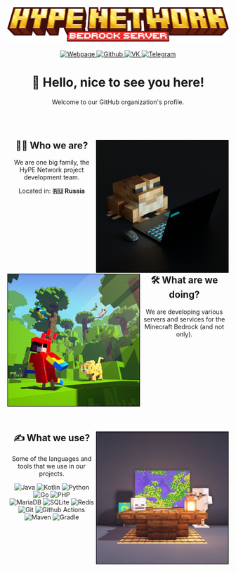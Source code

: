 <div>
   <img src="https://github.com/HyPE-Network/.github/blob/master/profile/logo.png" alt="logo">
   <div align="center">
      <br>
      <a href="https://hy-pe.ru">
      <img src="https://custom-icon-badges.demolab.com/badge/server_webpage-D1463F?style=for-the-badge&logoColor=white&logo=repo" alt="Webpage" />
      </a>
      <a href="https://github.com/HyPE-Network">
      <img src="https://img.shields.io/badge/Github-181717?&style=for-the-badge&logo=github&logoColor=white" alt="Github" />
      </a>
      <a href="https://vk.com/hype_pe">
      <img src="https://img.shields.io/badge/VK-0077FF?&style=for-the-badge&logo=vk&logoColor=white" alt="VK" />
      </a>
      <a href="https://t.me/hype_pe">
      <img src="https://img.shields.io/badge/Telegram-26A5E4?&style=for-the-badge&logo=telegram&logoColor=white" alt="Telegram" />
      </a>
      <div>
         <h1>👋 Hello, nice to see you here!</h1>
         <p>Welcome to our GitHub organization's profile.</p>
      </div>
   </div>
</div>
<br>
<br>
<div>
   <img align="right" height="300" src="https://github.com/HyPE-Network/.github/blob/master/profile/img1.png" alt="" style="border: 1px solid black; ">
   <div align="center">
      <h2>👨‍🔧 Who we are?</h2>
      <p>We are one big family, the HyPE Network project development team.</p>
      <p>Located in: <strong>🇷🇺 Russia</strong></p>
   </div>
</div>
<br>
<br>
<br>
<br>
<br>
<br>
<br>
<br>
<div>
   <img align="left" height="300" src="https://github.com/HyPE-Network/.github/blob/master/profile/img2.jpg" alt="" style="border: 1px solid black; ">
   <div align="center">
      <h2>🛠 What are we doing?</h2>
      <p>We are developing various servers and services for the Minecraft Bedrock (and not only).</p>
   </div>
</div>
<br>
<br>
<br>
<br>
<br>
<br>
<br>
<br>
<br>
<br>
<div>
   <img align="right" height="300" src="https://github.com/HyPE-Network/.github/blob/master/profile/img3.jpg" alt="" style="border: 1px solid black; ">
   <div align="center">
      <h2>✍️ What we use?</h2>
      <p>Some of the languages and tools that we use in our projects.</p>
      <p>
         <img alt="Java" src="https://img.shields.io/badge/Java-ED8B00?style=for-the-badge&logo=java&logoColor=white" />
         <img alt="Kotlin" src="https://img.shields.io/badge/Kotlin-7F52FF?style=for-the-badge&logo=kotlin&logoColor=white" />
         <img alt="Python" src="https://img.shields.io/badge/Python-3776AB?style=for-the-badge&logo=python&logoColor=white" />
         <img alt="Go" src="https://img.shields.io/badge/Go-00ADD8?style=for-the-badge&logo=go&logoColor=white" /> 
         <img alt="PHP" src="https://img.shields.io/badge/PHP-777BB4?style=for-the-badge&logo=php&logoColor=white" />
         <br>
         <img alt="MariaDB" src="https://img.shields.io/badge/MariaDB-003545?style=for-the-badge&logo=mariadb&logoColor=white" />
         <img alt="SQLite" src="https://img.shields.io/badge/SQLite-003B57?style=for-the-badge&logo=sqlite&logoColor=white" />
         <img alt="Redis" src="https://img.shields.io/badge/Redis-DC382D?style=for-the-badge&logo=redis&logoColor=white" />
         <br>
         <img alt="Git" src="https://img.shields.io/badge/Git-F05032?style=for-the-badge&logo=git&logoColor=white" />
         <img alt="Github Actions" src="https://img.shields.io/badge/Github_Actions-2088FF?style=for-the-badge&logo=github-actions&logoColor=white" />
         <br>
         <img alt="Maven" src="https://img.shields.io/badge/Maven-C71A36?style=for-the-badge&logo=apachemaven&logoColor=white" />
         <img alt="Gradle" src="https://img.shields.io/badge/Gradle-02303A?style=for-the-badge&logo=gradle&logoColor=white" />
      </p>
   </div>
</div>

